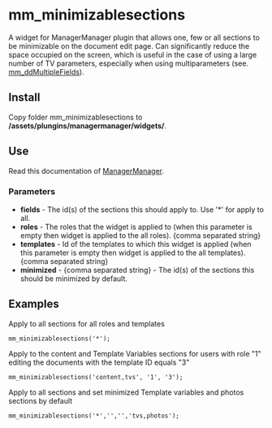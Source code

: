 # mm_minimizablesections
A widget for ManagerManager plugin that allows one, few or all sections to be minimizable on the document edit page.
Can significantly reduce the space occupied on the screen, which is useful in the case of using a large number of TV parameters, 
especially when using multiparameters \(see. [mm_ddMultipleFields](http://code.divandesign.biz/modx/mm_ddmultiplefields/)\).

## Install
Copy folder mm_minimizablesections to __/assets/plungins/managermanager/widgets/__.

## Use
Read this documentation of [ManagerManager](http://code.divandesign.biz/modx/managermanager).

### Parameters
 - **fields**     - The id(s) of the sections this should apply to. Use '*' for apply to all.
 - **roles**      - The roles that the widget is applied to (when this parameter is empty then widget is applied to the all roles).	{comma separated string}
 - **templates**  - Id of the templates to which this widget is applied (when this parameter is empty then widget is applied to the all templates).	{comma separated string}
 - **minimized**  - {comma separated string} - The id(s) of the sections this should be minimized by default.

## Examples

Apply to all sections for all roles and templates
```
mm_minimizablesections('*');
```
Apply to the content and Template Variables sections for users with role "1" editing the documents with the template ID equals "3"
```
mm_minimizablesections('content,tvs', '1', '3');
```
Apply to all sections and set minimized Template variables and photos sections by default
```
mm_minimizablesections('*','','','tvs,photos');
```
